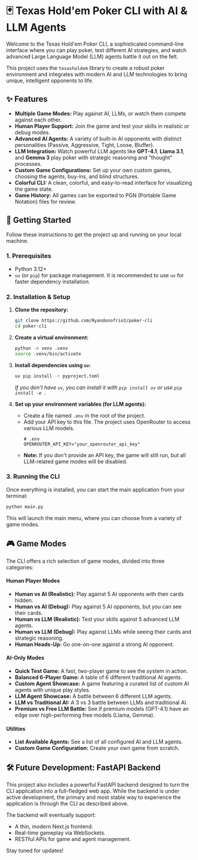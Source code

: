 # 🃏 Texas Hold'em Poker CLI with AI & LLM Agents

Welcome to the Texas Hold'em Poker CLI, a sophisticated command-line interface where you can play poker, test different AI strategies, and watch advanced Large Language Model (LLM) agents battle it out on the felt.

This project uses the `texasholdem` library to create a robust poker environment and integrates with modern AI and LLM technologies to bring unique, intelligent opponents to life.


## ✨ Features

- **Multiple Game Modes:** Play against AI, LLMs, or watch them compete against each other.
- **Human Player Support:** Join the game and test your skills in realistic or debug modes.
- **Advanced AI Agents:** A variety of built-in AI opponents with distinct personalities (Passive, Aggressive, Tight, Loose, Bluffer).
- **LLM Integration:** Watch powerful LLM agents like **GPT-4.1**, **Llama 3.1**, and **Gemma 3** play poker with strategic reasoning and "thought" processes.
- **Custom Game Configurations:** Set up your own custom games, choosing the agents, buy-ins, and blind structures.
- **Colorful CLI:** A clean, colorful, and easy-to-read interface for visualizing the game state.
- **Game History:** All games can be exported to PGN (Portable Game Notation) files for review.

## 🚀 Getting Started

Follow these instructions to get the project up and running on your local machine.

### 1. Prerequisites

- Python 3.12+
- `uv` (or `pip`) for package management. It is recommended to use `uv` for faster dependency installation.

### 2. Installation & Setup

1.  **Clone the repository:**
    ```bash
    git clone https://github.com/Ryandonofrio3/poker-cli
    cd poker-cli
    ```

2.  **Create a virtual environment:**
    ```bash
    python -m venv .venv
    source .venv/bin/activate
    ```

3.  **Install dependencies using `uv`:**
    ```bash
    uv pip install -r pyproject.toml
    ```
    *If you don't have `uv`, you can install it with `pip install uv` or use `pip install -e .`*

4.  **Set up your environment variables (for LLM agents):**
    - Create a file named `.env` in the root of the project.
    - Add your API key to this file. The project uses OpenRouter to access various LLM models.
      ```env
      # .env
      OPENROUTER_API_KEY="your_openrouter_api_key"
      ```
    - **Note:** If you don't provide an API key, the game will still run, but all LLM-related game modes will be disabled.

### 3. Running the CLI

Once everything is installed, you can start the main application from your terminal:

```bash
python main.py
```

This will launch the main menu, where you can choose from a variety of game modes.

## 🎮 Game Modes

The CLI offers a rich selection of game modes, divided into three categories:

#### Human Player Modes
- **Human vs AI (Realistic):** Play against 5 AI opponents with their cards hidden.
- **Human vs AI (Debug):** Play against 5 AI opponents, but you can see their cards.
- **Human vs LLM (Realistic):** Test your skills against 5 advanced LLM agents.
- **Human vs LLM (Debug):** Play against LLMs while seeing their cards and strategic reasoning.
- **Human Heads-Up:** Go one-on-one against a strong AI opponent.

#### AI-Only Modes
- **Quick Test Game:** A fast, two-player game to see the system in action.
- **Balanced 6-Player Game:** A table of 6 different traditional AI agents.
- **Custom Agent Showcase:** A game featuring a curated list of custom AI agents with unique play styles.
- **LLM Agent Showcase:** A battle between 6 different LLM agents.
- **LLM vs Traditional AI:** A 3 vs 3 battle between LLMs and traditional AI.
- **Premium vs Free LLM Battle:** See if premium models (GPT-4.1) have an edge over high-performing free models (Llama, Gemma).

#### Utilities
- **List Available Agents:** See a list of all configured AI and LLM agents.
- **Custom Game Configuration:** Create your own game from scratch.

## 🛠️ Future Development: FastAPI Backend

This project also includes a powerful FastAPI backend designed to turn the CLI application into a full-fledged web app. While the backend is under active development, the primary and most stable way to experience the application is through the CLI as described above.

The backend will eventually support:
- A thin, modern Next.js frontend.
- Real-time gameplay via WebSockets.
- RESTful APIs for game and agent management.

Stay tuned for updates!
